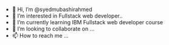 - 👋 Hi, I’m @syedmubashirahmed
- 👀 I’m interested in Fullstack web developer..
- 🌱 I’m currently learning IBM Fullstack web developer course
- 💞️ I’m looking to collaborate on ...
- 📫 How to reach me ...

<!---
syedmubashirahmed/syedmubashirahmed is a ✨ special ✨ repository because its `README.md` (this file) appears on your GitHub profile.
You can click the Preview link to take a look at your changes.
--->
